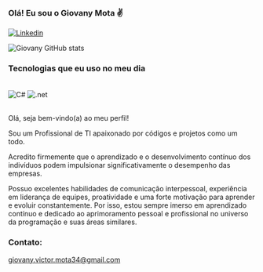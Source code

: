 ### Olá! Eu sou o Giovany Mota ✌️

[![Linkedin](https://img.shields.io/badge/LinkedIn-0077B5?style=for-the-badge&logo=linkedin&logoColor=white)](https://www.linkedin.com/in/giovany-victor-mota-394542252/)

![Giovany GitHub stats](https://github-readme-stats.vercel.app/api?username=GiovanyVMota&show_icons=true&theme=onedark)

### Tecnologias que eu uso no meu dia
<div style = "display: inline_block"><br/>
    <img align = "center" alt = "C#" src= https://img.shields.io/badge/C%23-239120?style=for-the-badge&logo=c-sharp&logoColor=white>
    <img align = "center" alt = ".net" src= https://img.shields.io/badge/.NET-5C2D91?style=for-the-badge&logo=.net&logoColor=white
    <img align = "center" alt = "TypeScript" src =https://img.shields.io/badge/TypeScript-007ACC?style=for-the-badge&logo=typescript&logoColor=white>
</div><br/>

Olá, seja bem-vindo(a) ao meu perfil!

Sou um Profissional de TI apaixonado por códigos e projetos como um todo. 

Acredito firmemente que o aprendizado e o desenvolvimento contínuo dos indivíduos podem impulsionar significativamente o desempenho das empresas.

Possuo excelentes habilidades de comunicação interpessoal, experiência em liderança de equipes, proatividade e uma forte motivação para aprender e evoluir constantemente. Por isso, estou sempre imerso em aprendizado contínuo e dedicado ao aprimoramento pessoal e profissional no universo da programação e suas áreas similares.

### Contato:

giovany.victor.mota34@gmail.com

